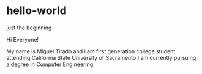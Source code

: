 # hello-world
just the beginning 

Hi Everyone!

My name is Miguel Tirado and i am first generation college student attending California State University of Sacramento.I am currently pursuing a degree in Computer Engineering.
